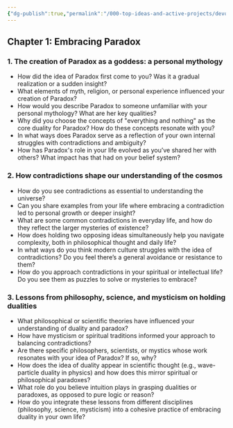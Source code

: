 ```yaml
---
{"dg-publish":true,"permalink":"/000-top-ideas-and-active-projects/devotion-to-paradox-and-the-art-of-slow-living/chapter-1/"}
---
```


## **Chapter 1: Embracing Paradox**

### **1. The creation of Paradox as a goddess: a personal mythology**
- How did the idea of Paradox first come to you? Was it a gradual realization or a sudden insight?
- What elements of myth, religion, or personal experience influenced your creation of Paradox?
- How would you describe Paradox to someone unfamiliar with your personal mythology? What are her key qualities?
- Why did you choose the concepts of "everything and nothing" as the core duality for Paradox? How do these concepts resonate with you?
- In what ways does Paradox serve as a reflection of your own internal struggles with contradictions and ambiguity?
- How has Paradox's role in your life evolved as you’ve shared her with others? What impact has that had on your belief system?

### **2. How contradictions shape our understanding of the cosmos**
- How do you see contradictions as essential to understanding the universe?
- Can you share examples from your life where embracing a contradiction led to personal growth or deeper insight?
- What are some common contradictions in everyday life, and how do they reflect the larger mysteries of existence?
- How does holding two opposing ideas simultaneously help you navigate complexity, both in philosophical thought and daily life?
- In what ways do you think modern culture struggles with the idea of contradictions? Do you feel there’s a general avoidance or resistance to them?
- How do you approach contradictions in your spiritual or intellectual life? Do you see them as puzzles to solve or mysteries to embrace?

### **3. Lessons from philosophy, science, and mysticism on holding dualities**
- What philosophical or scientific theories have influenced your understanding of duality and paradox?
- How have mysticism or spiritual traditions informed your approach to balancing contradictions?
- Are there specific philosophers, scientists, or mystics whose work resonates with your idea of Paradox? If so, why?
- How does the idea of duality appear in scientific thought (e.g., wave-particle duality in physics) and how does this mirror spiritual or philosophical paradoxes?
- What role do you believe intuition plays in grasping dualities or paradoxes, as opposed to pure logic or reason?
- How do you integrate these lessons from different disciplines (philosophy, science, mysticism) into a cohesive practice of embracing duality in your own life?
